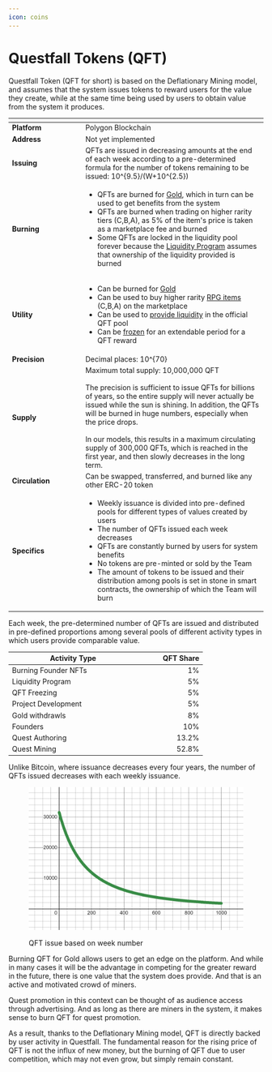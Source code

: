 ```yaml
---
icon: coins
---
```


# Questfall Tokens (QFT)

Questfall Token (QFT for short) is based on the Deflationary Mining model, and assumes that the system issues tokens to reward users for the value they create, while at the same time being used by users to obtain value from the system it produces.

<table data-header-hidden><thead><tr><th width="131"></th><th></th></tr></thead><tbody><tr><td><strong>Platform</strong></td><td>Polygon Blockchain</td></tr><tr><td><strong>Address</strong></td><td>Not yet implemented</td></tr><tr><td><strong>Issuing</strong></td><td>QFTs are issued in decreasing amounts at the end of each week according to a pre-determined formula for the number of tokens remaining to be issued: <span class="math">10^{9.5}/(W+10^{2.5})</span></td></tr><tr><td><strong>Burning</strong></td><td><ul><li>QFTs are burned for <a href="gold-in-game.md">Gold</a>, which in turn can be used to get benefits from the system</li><li>QFTs are burned when trading on higher rarity tiers (C,B,A), as 5% of the item's price is taken as a marketplace fee and burned</li><li>Some QFTs are locked in the liquidity pool forever because the <a href="../infrastructure/liquidity-providers.md">Liquidity Program</a> assumes that ownership of the liquidity provided is burned</li></ul></td></tr><tr><td><strong>Utility</strong></td><td><ul><li>Can be burned for <a href="gold-in-game.md">Gold</a></li><li>Can be used to buy higher rarity <a href="../mining/Items.md">RPG items</a> (C,B,A) on the marketplace</li><li>Can be used to <a href="../infrastructure/liquidity-providers.md">provide liquidity</a> in the official QFT pool</li><li>Can be <a href="../infrastructure/qft-freezing.md">frozen</a> for an extendable period for a QFT reward</li></ul></td></tr><tr><td><strong>Precision</strong></td><td>Decimal places: <span class="math">10^{70}</span></td></tr><tr><td><strong>Supply</strong></td><td>Maximum total supply: 10,000,000 QFT<br><br>The precision is sufficient to issue QFTs for billions of years, so the entire supply will never actually be issued while the sun is shining. In addition, the QFTs will be burned in huge numbers, especially when the price drops.<br><br>In our models, this results in a maximum circulating supply of 300,000 QFTs, which is reached in the first year, and then slowly decreases in the long term.</td></tr><tr><td><strong>Circulation</strong></td><td>Can be swapped, transferred, and burned like any other ERC-20 token</td></tr><tr><td><strong>Specifics</strong></td><td><ul><li>Weekly issuance is divided into pre-defined pools for different types of values created by users</li><li>The number of QFTs issued each week decreases</li><li>QFTs are constantly burned by users for system benefits</li><li>No tokens are pre-minted or sold by the Team</li><li>The amount of tokens to be issued and their distribution among pools is set in stone in smart contracts, the ownership of which the Team will burn</li></ul></td></tr></tbody></table>

Each week, the pre-determined number of QFTs are issued and distributed in pre-defined proportions among several pools of different activity types in which users provide comparable value.

<table><thead><tr><th width="241">Activity Type</th><th width="115" align="right">QFT Share</th></tr></thead><tbody><tr><td>Burning Founder NFTs</td><td align="right">1%</td></tr><tr><td>Liquidity Program</td><td align="right">5%</td></tr><tr><td>QFT Freezing</td><td align="right">5%</td></tr><tr><td>Project Development</td><td align="right">5%</td></tr><tr><td>Gold withdrawls</td><td align="right">8%</td></tr><tr><td>Founders</td><td align="right">10%</td></tr><tr><td>Quest Authoring</td><td align="right">13.2%</td></tr><tr><td>Quest Mining</td><td align="right">52.8%</td></tr></tbody></table>

Unlike Bitcoin, where issuance decreases every four years, the number of QFTs issued decreases with each weekly issuance.

<figure><img src="../.gitbook/assets/desmos-graph (1).png" alt=""><figcaption><p>QFT issue based on week number</p></figcaption></figure>

Burning QFT for Gold allows users to get an edge on the platform. And while in many cases it will be the advantage in competing for the greater reward in the future, there is one value that the system does provide. And that is an active and motivated crowd of miners.&#x20;

Quest promotion in this context can be thought of as audience access through advertising. And as long as there are miners in the system, it makes sense to burn QFT for quest promotion.

As a result, thanks to the Deflationary Mining model, QFT is directly backed by user activity in Questfall. The fundamental reason for the rising price of QFT is not the influx of new money, but the burning of QFT due to user competition, which may not even grow, but simply remain constant.
